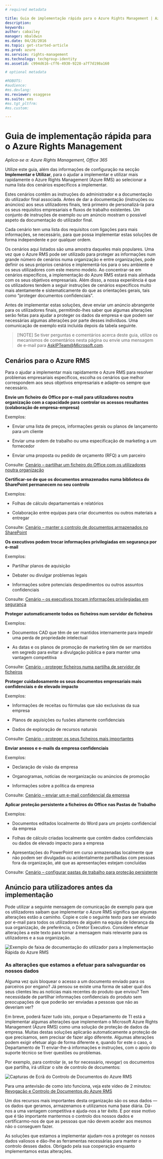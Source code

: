 ```yaml
---
# required metadata

title: Guia de implementação rápida para o Azure Rights Management | Azure RMS
description:
keywords:
author: cabailey
manager: mbaldwin
ms.date: 04/28/2016
ms.topic: get-started-article
ms.prod: azure
ms.service: rights-management
ms.technology: techgroup-identity
ms.assetid: c994d616-cff6-4930-9228-a7f7d198a160

# optional metadata

#ROBOTS:
#audience:
#ms.devlang:
ms.reviewer: esaggese
ms.suite: ems
#ms.tgt_pltfrm:
#ms.custom:

---
```


# Guia de implementação rápida para o Azure Rights Management

*Aplica-se a: Azure Rights Management, Office 365*

Utilize este guia, além das informações de configuração na secção **Implementar e Utilizar**, para o ajudar a implementar e utilizar mais rapidamente o Azure Rights Management (Azure RMS) ao selecionar a numa lista dos cenários específicos a implementar.

Estes cenários contêm as instruções do administrador e a documentação do utilizador final associada. Antes de dar a documentação (instruções ou anúncios) aos seus utilizadores finais, terá primeiro de personalizá-la para os seus requisitos empresariais e fluxos de trabalho existentes. Um conjunto de instruções de exemplo ou um anúncio mostram o possível aspeto da documentação do utilizador final.

Cada cenário tem uma lista dos requisitos com ligações para mais informações, se necessário, para que possa implementar estas soluções de forma independente e por qualquer ordem.

Os cenários aqui listados são uma amostra daqueles mais populares. Uma vez que o Azure RMS pode ser utilizado para proteger as informações num grande número de cenários numa organização e entre organizações, pode definir os seus próprios cenários e implementá-los para o seu ambiente e os seus utilizadores com este mesmo modelo. Ao concentrar-se em cenários específicos, a implementação do Azure RMS estará mais alinhada com os seus objetivos empresariais. Além disso, a nossa experiência é que os utilizadores tendem a seguir instruções de cenários específicos muito mais atentamente e sistematicamente do que as orientações gerais, tais como “proteger documentos confidenciais”.

Antes de implementar estas soluções, deve enviar um anúncio abrangente para os utilizadores finais, permitindo-lhes saber que algumas alterações serão feitas para ajudar a proteger os dados da empresa e que podem ser necessárias algumas alterações por parte desses indivíduos. Uma comunicação de exemplo está incluída depois da tabela seguinte.

> [!NOTE] Se tiver perguntas e comentários acerca deste guia, utilize os mecanismos de comentários nesta página ou envie uma mensagem de e-mail para [AskIPTeam@Microsoft.com](mailto:%20askipteam@microsoft.com?subject=Rapid%20Deployment%20Guide%20feedback).

## Cenários para o Azure RMS
Para o ajudar a implementar mais rapidamente o Azure RMS para resolver problemas empresariais específicos, escolha os cenários que melhor correspondem aos seus objetivos empresariais e adapte-os sempre que necessário.



**Envie um ficheiro do Office por e-mail para utilizadores noutra organização com a capacidade para controlar os acessos resultantes (colaboração de empresa-empresa)**

Exemplos:

- Enviar uma lista de preços, informações gerais ou planos de lançamento para um cliente

- Enviar uma ordem de trabalho ou uma especificação de marketing a um fornecedor

- Enviar uma proposta ou pedido de orçamento (RFQ) a um parceiro

Consulte: [Cenário – partilhar um ficheiro do Office com os utilizadores noutra organização](scenario-share-office-file-externally.md)

**Certificar-se de que os documentos armazenados numa biblioteca do SharePoint permanecem no seu controlo**

Exemplos:

- Folhas de cálculo departamentais e relatórios

- Colaboração entre equipas para criar documentos ou outros materiais a entregar

Consulte: [Cenário – manter o controlo de documentos armazenados no SharePoint](scenario-sharepoint.md)

**Os executivos podem trocar informações privilegiadas em segurança por e-mail**

Exemplos:

- Partilhar planos de aquisição

- Debater ou divulgar problemas legais

- Informações sobre potenciais despedimentos ou outros assuntos confidenciais

Consulte: [Cenário – os executivos trocam informações privilegiadas em segurança](scenario-executives-email.md)

**Proteger automaticamente todos os ficheiros num servidor de ficheiros**

Exemplos:

- Documentos CAD que têm de ser mantidos internamente para impedir uma perda de propriedade intelectual

- As datas e os planos de promoção de marketing têm de ser mantidos em segredo para evitar a divulgação pública e para manter uma vantagem competitiva

Consulte: [Cenário – proteger ficheiros numa partilha de servidor de ficheiros](scenario-fci.md)

**Proteger cuidadosamente os seus documentos empresariais mais confidenciais e de elevado impacto**

Exemplos:

- Informações de receitas ou fórmulas que são exclusivas da sua empresa

- Planos de aquisições ou fusões altamente confidenciais

- Dados de exploração de recursos naturais

Consulte: [Cenário – proteger os seus ficheiros mais importantes](scenario-secure-most-valuable-files.md)

**Enviar anexos e e-mails da empresa confidenciais**

Exemplos:

- Declaração de visão da empresa

- Organogramas, notícias de reorganização ou anúncios de promoção

- Informações sobre a política da empresa

Consulte: [Cenário – enviar um e-mail confidencial da empresa](scenario-company-confidential-email.md)

**Aplicar proteção persistente a ficheiros do Office nas Pastas de Trabalho**

Exemplos:

- Documentos editados localmente do Word para um projeto confidencial da empresa

- Folhas de cálculo criadas localmente que contêm dados confidenciais ou dados de elevado impacto para a empresa

- Apresentações do PowerPoint em curso armazenadas localmente que não podem ser divulgadas ou acidentalmente partilhadas com pessoas fora da organização, até que as apresentações estejam concluídas

Consulte: [Cenário – configurar pastas de trabalho para proteção persistente](scenario-work-folders.md)




## Anúncio para utilizadores antes da implementação
Pode utilizar a seguinte mensagem de comunicação de exemplo para que os utilizadores saibam que implementar o Azure RMS significa que algumas alterações estão a caminho. Copie e cole o seguinte texto para ser enviado por e-mail para todos os utilizadores de alguém na equipa de liderança da sua organização, de preferência, o Diretor Executivo. Considere efetuar alterações a este texto para tornar a mensagem mais relevante para os utilizadores e a sua organização.

![Exemplo de faixa de documentação do utilizador para a Implementação Rápida do Azure RMS](../media/AzRMS_ExampleBanner.png)

### As alterações que estamos a efetuar para salvaguardar os nossos dados
Alguma vez quis bloquear o acesso a um documento enviado para os parceiros por engano? Já pensou se existe uma forma de saber qual dos seus clientes leu as notícias mais recentes do produto que enviou? Tem necessidade de partilhar informações confidenciais do produto sem preocupações de que poderão ser enviadas a pessoas que não as deveriam ver?

Em breve, poderá fazer tudo isto, porque o Departamento de TI está a implementar algumas alterações que implementam o Microsoft Azure Rights Management (Azure RMS) como uma solução de proteção de dados da empresa. Muitas destas soluções aplicarão automaticamente a proteção de que precisamos, sem precisar de fazer algo diferente. Algumas alterações podem exigir efetuar algo de forma diferente e, quando for este o caso, o Departamento de TI enviar-lhe-á informações e instruções, com o apoio do suporte técnico se tiver questões ou problemas.

Por exemplo, para controlar (e, se for necessário, revogar) os documentos que partilha, irá utilizar o site de controlo de documentos:

![Capturas de Ecrã do Controlo de Documentos do Azure RMS](../media/AzRMS_Tutorial_5_Screenshots.png)

Para uma antevisão de como isto funciona, veja este vídeo de 2 minutos: [Revogação e Controlo de Documentos do Azure RMS](https://channel9.msdn.com/Series/Information-Protection/Azure-RMS-Document-Tracking-and-Revocation)

Um dos recursos mais importantes desta organização são os seus dados — os dados que geramos, armazenamos e utilizamos numa base diária. Dá-nos a uma vantagem competitiva e ajuda-nos a ter êxito. É por esse motivo que é tão importante mantermos o controlo dos nossos dados e certificarmo-nos de que as pessoas que não devem aceder aos mesmos não o conseguem fazer.

As soluções que estamos a implementar ajudam-nos a proteger os nossos dados valiosos e dão-lhe as ferramentas necessárias para manter o controlo desses dados. Obrigado pela sua cooperação enquanto implementamos estas alterações.



<!--HONumber=May16_HO2-->


